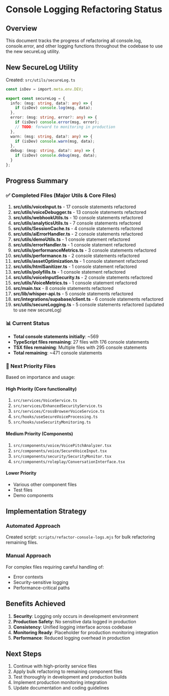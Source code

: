 # Console Logging Refactoring Status

## Overview
This document tracks the progress of refactoring all console.log, console.error, and other logging functions throughout the codebase to use the new secureLog utility.

## New SecureLog Utility
Created: `src/utils/secureLog.ts`
```typescript
const isDev = import.meta.env.DEV;

export const secureLog = {
  info: (msg: string, data?: any) => {
    if (isDev) console.log(msg, data);
  },
  error: (msg: string, error?: any) => {
    if (isDev) console.error(msg, error);
    // TODO: forward to monitoring in production
  },
  warn: (msg: string, data?: any) => {
    if (isDev) console.warn(msg, data);
  },
  debug: (msg: string, data?: any) => {
    if (isDev) console.debug(msg, data);
  }
};
```

## Progress Summary

### ✅ Completed Files (Major Utils & Core Files)
1. **src/utils/voiceInput.ts** - 17 console statements refactored
2. **src/utils/voiceDebugger.ts** - 13 console statements refactored  
3. **src/utils/webhookUtils.ts** - 10 console statements refactored
4. **src/utils/analyticsUtils.ts** - 7 console statements refactored
5. **src/utils/SessionCache.ts** - 4 console statements refactored
6. **src/utils/aiErrorHandler.ts** - 2 console statements refactored
7. **src/utils/demoUtils.ts** - 1 console statement refactored
8. **src/utils/errorHandler.ts** - 1 console statement refactored
9. **src/utils/performanceMetrics.ts** - 3 console statements refactored
10. **src/utils/performance.ts** - 2 console statements refactored
11. **src/utils/assetOptimization.ts** - 1 console statement refactored
12. **src/utils/htmlSanitizer.ts** - 1 console statement refactored
13. **src/utils/polyfills.ts** - 1 console statement refactored
14. **src/utils/voiceInputSecurity.ts** - 2 console statements refactored
15. **src/utils/VoiceMetrics.ts** - 1 console statement refactored
16. **src/main.tsx** - 8 console statements refactored
17. **src/lib/whisper-api.ts** - 5 console statements refactored
18. **src/integrations/supabase/client.ts** - 6 console statements refactored
19. **src/utils/secureLogging.ts** - 5 console statements refactored (updated to use new secureLog)

### 📊 Current Status
- **Total console statements initially**: ~569
- **TypeScript files remaining**: 27 files with 176 console statements
- **TSX files remaining**: Multiple files with 295 console statements
- **Total remaining**: ~471 console statements

### 🎯 Next Priority Files
Based on importance and usage:

#### High Priority (Core functionality)
1. `src/services/VoiceService.ts`
2. `src/services/EnhancedSecurityService.ts`
3. `src/services/CrossBrowserVoiceService.ts`
4. `src/hooks/useSecureVoiceProcessing.ts`
5. `src/hooks/useSecurityMonitoring.ts`

#### Medium Priority (Components)
1. `src/components/voice/VoicePitchAnalyzer.tsx`
2. `src/components/voice/SecureVoiceInput.tsx`
3. `src/components/security/SecurityMonitor.tsx`
4. `src/components/roleplay/ConversationInterface.tsx`

#### Lower Priority
- Various other component files
- Test files
- Demo components

## Implementation Strategy

### Automated Approach
Created script: `scripts/refactor-console-logs.mjs` for bulk refactoring remaining files.

### Manual Approach
For complex files requiring careful handling of:
- Error contexts
- Security-sensitive logging
- Performance-critical paths

## Benefits Achieved
1. **Security**: Logging only occurs in development environment
2. **Production Safety**: No sensitive data logged in production  
3. **Consistency**: Unified logging interface across codebase
4. **Monitoring Ready**: Placeholder for production monitoring integration
5. **Performance**: Reduced logging overhead in production

## Next Steps
1. Continue with high-priority service files
2. Apply bulk refactoring to remaining component files
3. Test thoroughly in development and production builds
4. Implement production monitoring integration
5. Update documentation and coding guidelines